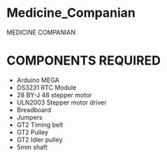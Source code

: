 # Medicine_Companian
<!DOCTYPE html>
<html>
<head>
MEDICINE COMPANIAN
</head>
<body>

  <h1><b> COMPONENTS REQUIRED</b></h1>
<ul>
  <li>Arduino MEGA</li>
  <li>DS3231 RTC Module</li>
  <li>28 BY-J 48 stepper motor</li>
  <li>ULN2003 Stepper motor driver</li>
  <li>Breadboard</li>
  <li>Jumpers</li>
  <li>GT2 Timing belt</li>
  <li>GT2 Pulley</li>
  <li>GT2 Idler pulley</li>
  <li>5mm shaft</li>
  
  </ul>

</body>
</html>

